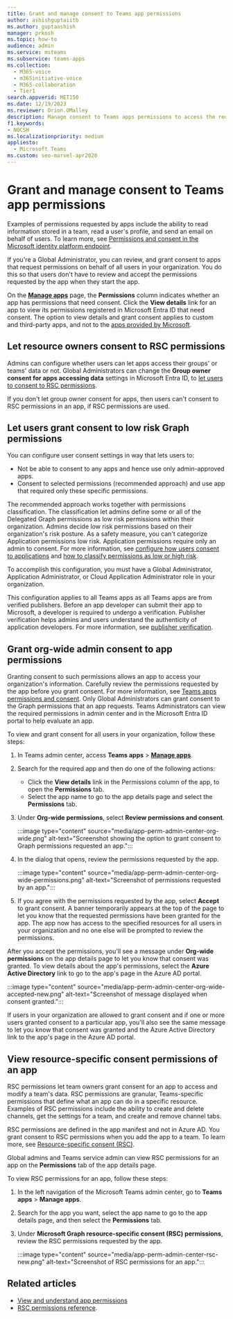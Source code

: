 ```yaml
---
title: Grant and manage consent to Teams app permissions
author: ashishguptaiitb
ms.author: guptaashish
manager: prkosh
ms.topic: how-to
audience: admin
ms.service: msteams
ms.subservice: teams-apps
ms.collection: 
  - M365-voice
  - m365initiative-voice
  - M365-collaboration
  - Tier1
search.appverid: MET150
ms.date: 12/19/2023
ms.reviewer: Orion.OMalley
description: Manage consent to Teams apps permissions to access the required org information.
f1.keywords:
- NOCSH
ms.localizationpriority: medium
appliesto: 
  - Microsoft Teams
ms.custom: seo-marvel-apr2020
---
```


# Grant and manage consent to Teams app permissions

<!---

Add content:
1 para summary of permissions
Link back to [View and understand app permissions](app-permissions.md)
related articles from AAD:
- Review and revoke granted consent
- Grant consent by constructing your own AAD URL
- Re-grant permissions after app update. Screenshot already available locally. Link to [conditions when an app update requires re-consenting](apps-update-experience.md)
- Consent for self vs for users when using the app (screenshot available locally)

 
Add this content later; move this list to an ADO:
- About device permissions
- About custom apps and Graph permissions? If Global Admin uploads a custom app or approves a custom app, is there a prompt to give consent at that time OR is the consent implied if a Global Admin does it?
- Any examples of JIT consent
- Discrepancy in permissions shown in client vs in TAC listing. Refer chat with Deepjyoti
- How to grant consent to RSC permissions? Example app to take screenshot of? If admins can't, then is it always users who do it?
- Will the app completely stop working OR will it work with limited functionality if limited consent is granted? Example of both? Vantage Rewards continued to work but Talview stopped working.
- Verify if delegated admin eval mentioned in AAD docs is applicable for Teams app or not.
- How can users request admins for consent? Does consent workflow apply to Teams apps? https://learn.microsoft.com/en-us/entra/identity/enterprise-apps/user-admin-consent-overview
 
--->

Examples of permissions requested by apps include the ability to read information stored in a team, read a user's profile, and send an email on behalf of users. To learn more, see [Permissions and consent in the Microsoft identity platform endpoint](/azure/active-directory/develop/v2-permissions-and-consent).

If you're a Global Administrator, you can review, and grant consent to apps that request permissions on behalf of all users in your organization. You do this so that users don't have to review and accept the permissions requested by the app when they start the app.

On the [**Manage apps**](https://admin.teams.microsoft.com/policies/manage-apps) page, the **Permissions** column indicates whether an app has permissions that need consent. Click the **View details** link for an app to view its permissions registered in Microsoft Entra ID that need consent. The option to view details and grant consent applies to custom and third-party apps, and not to the [apps provided by Microsoft](apps-in-teams.md#types-of-teams-apps).



<!--- Where to mention this - in a new section about when users can consent to which permissions?

Additionally, depending on the [user consent settings](/azure/active-directory/manage-apps/configure-user-consent) done by an admin in Microsoft Entra ID, some users can't grant consent to apps that access company data.

--->


## Let resource owners consent to RSC permissions

Admins can configure whether users can let apps access their groups' or teams' data or not. Global Administrators can change the **Group owner consent for apps accessing data** settings in Microsoft Entra ID, to [let users to consent to RSC permissions](/entra/identity/enterprise-apps/configure-user-consent-groups#manage-group-owner-consent-to-apps-by-directory-settings).

If you don't let group owner consent for apps, then users can't consent to RSC permissions in an app, if RSC permissions are used.

## Let users grant consent to low risk Graph permissions

You can configure user consent settings in way that lets users to:

* Not be able to consent to any apps and hence use only admin-approved apps.
* Consent to selected permissions (recommended approach) and use app that required only these specific permissions.

The recommended approach works together with permissions classification. The classification let admins define some or all of the Delegated Graph permissions as low risk permissions within their organization. Admins decide low risk permissions based on their organization's risk posture. As a safety measure, you can't categorize Application permissions low risk. Application permissions require only an admin to consent. For more information, see [configure how users consent to applications](/azure/active-directory/manage-apps/configure-user-consent?pivots=portal) and [how to classify permissions as low or high risk](/azure/active-directory/manage-apps/configure-permission-classifications?pivots=portal).

To accomplish this configuration, you must have a Global Administrator, Application Administrator, or Cloud Application Administrator role in your organization.

This configuration applies to all Teams apps as all Teams apps are from verified publishers. Before an app developer can submit their app to Microsoft, a developer is required to undergo a verification. Publisher verification helps admins and users understand the authenticity of application developers. For more information, see [publisher verification](overview-of-app-certification.md).

## Grant org-wide admin consent to app permissions

Granting consent to such permissions allows an app to access your organization's information. Carefully review the permissions requested by the app before you grant consent. For more information, see [Teams apps permissions and consent](app-permissions.md). Only Global Administrators can grant consent to the Graph permissions that an app requests. Teams Administrators can view the required permissions in admin center and in the Microsoft Entra ID portal to help evaluate an app.

To view and grant consent for all users in your organization, follow these steps:

1. In Teams admin center, access **Teams apps** > **[Manage apps](https://admin.teams.microsoft.com/policies/manage-apps)**.

1. Search for the required app and then do one of the following actions:
    * Click the **View details** link in the Permissions column of the app, to open the **Permissions** tab.
    * Select the app name to go to the app details page and select the **Permissions** tab.

1. Under **Org-wide permissions**, select **Review permissions and consent**.

    :::image type="content" source="media/app-perm-admin-center-org-wide.png" alt-text="Screenshot showing the option to grant consent to Graph permissions requested an app.":::

1. In the dialog that opens, review the permissions requested by the app.

    :::image type="content" source="media/app-perm-admin-center-org-wide-permissions.png" alt-text="Screenshot of permissions requested by an app.":::

1. If you agree with the permissions requested by the app, select **Accept** to grant consent. A banner temporarily appears at the top of the page to let you know that the requested permissions have been granted for the app. The app now has access to the specified resources for all users in your organization and no one else will be prompted to review the permissions.

After you accept the permissions, you'll see a message under **Org-wide permissions** on the app details page to let you know that consent was granted. To view details about the app's permissions, select the **Azure Active Directory** link to go to the app's page in the Azure AD portal.

:::image type="content" source="media/app-perm-admin-center-org-wide-accepted-new.png" alt-text="Screenshot of message displayed when consent granted.":::

If users in your organization are allowed to grant consent and if one or more users granted consent to a particular app, you'll also see the same message to let you know that consent was granted and the Azure Active Directory link to the app's page in the Azure AD portal.

## View resource-specific consent permissions of an app

RSC permissions let team owners grant consent for an app to access and modify a team's data. RSC permissions are granular, Teams-specific permissions that define what an app can do in a specific resource. Examples of RSC permissions include the ability to create and delete channels, get the settings for a team, and create and remove channel tabs.

RSC permissions are defined in the app manifest and not in Azure AD. You grant consent to RSC permissions when you add the app to a team. To learn more, see [Resource-specific consent (RSC)](/microsoftteams/platform/graph-api/rsc/resource-specific-consent).

Global admins and Teams service admin can view RSC permissions for an app on the **Permissions** tab of the app details page.

To view RSC permissions for an app, follow these steps:

1. In the left navigation of the Microsoft Teams admin center, go to **Teams apps** > **Manage apps**.
1. Search for the app you want, select the app name to go to the app details page, and then select the **Permissions** tab.
1. Under **Microsoft Graph resource-specific consent (RSC) permissions**, review the RSC permissions requested by the app.

    :::image type="content" source="media/app-perm-admin-center-rsc-new.png" alt-text="Screenshot of RSC permissions for an app.":::









## Related articles

* [View and understand app permissions](app-permissions.md)
* [RSC permissions reference](/graph/permissions-reference#teams-resource-specific-consent-permissions).
